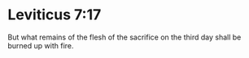 # Leviticus 7:17

But what remains of the flesh of the sacrifice on the third day shall be burned up with fire.
